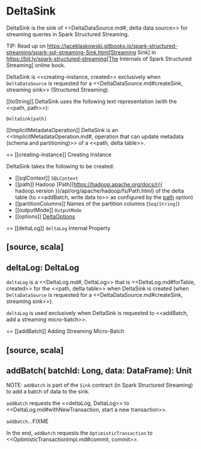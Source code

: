 # DeltaSink

DeltaSink is the sink of <<DeltaDataSource.md#, delta data source>> for streaming queries in Spark Structured Streaming.

TIP: Read up on https://jaceklaskowski.gitbooks.io/spark-structured-streaming/spark-sql-streaming-Sink.html[Streaming Sink] in https://bit.ly/spark-structured-streaming[The Internals of Spark Structured Streaming] online book.

DeltaSink is <<creating-instance, created>> exclusively when `DeltaDataSource` is requested for a <<DeltaDataSource.md#createSink, streaming sink>> (Structured Streaming).

[[toString]]
DeltaSink uses the following text representation (with the <<path, path>>):

```
DeltaSink[path]
```

[[ImplicitMetadataOperation]]
DeltaSink is an <<ImplicitMetadataOperation.md#, operation that can update metadata (schema and partitioning)>> of a <<path, delta table>>.

== [[creating-instance]] Creating Instance

DeltaSink takes the following to be created:

* [[sqlContext]] `SQLContext`
* [[path]] Hadoop [Path](https://hadoop.apache.org/docs/r{{ hadoop.version }}/api/org/apache/hadoop/fs/Path.html) of the delta table (to <<addBatch, write data to>> as configured by the [path](options.md#path) option)
* [[partitionColumns]] Names of the partition columns (`Seq[String]`)
* [[outputMode]] `OutputMode`
* [[options]] [DeltaOptions](DeltaOptions.md)

== [[deltaLog]] `deltaLog` Internal Property

[source, scala]
----
deltaLog: DeltaLog
----

`deltaLog` is a <<DeltaLog.md#, DeltaLog>> that is <<DeltaLog.md#forTable, created>> for the <<path, delta table>> when DeltaSink is created (when `DeltaDataSource` is requested for a <<DeltaDataSource.md#createSink, streaming sink>>).

`deltaLog` is used exclusively when DeltaSink is requested to <<addBatch, add a streaming micro-batch>>.

== [[addBatch]] Adding Streaming Micro-Batch

[source, scala]
----
addBatch(
  batchId: Long,
  data: DataFrame): Unit
----

NOTE: `addBatch` is part of the `Sink` contract (in Spark Structured Streaming) to add a batch of data to the sink.

`addBatch` requests the <<deltaLog, DeltaLog>> to <<DeltaLog.md#withNewTransaction, start a new transaction>>.

`addBatch`...FIXME

In the end, `addBatch` requests the `OptimisticTransaction` to <<OptimisticTransactionImpl.md#commit, commit>>.
